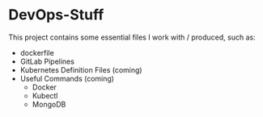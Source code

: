 # DevOps-Stuff

This project contains some essential files I work with / produced, such as:

- dockerfile
- GitLab Pipelines
- Kubernetes Definition Files (coming)
- Useful Commands (coming)
  - Docker
  - Kubectl
  - MongoDB
